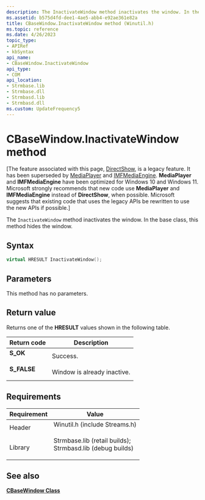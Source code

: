 ```yaml
---
description: The InactivateWindow method inactivates the window. In the base class, this method hides the window.
ms.assetid: b575d4fd-dee1-4ae5-abb4-e92ae361e82a
title: CBaseWindow.InactivateWindow method (Winutil.h)
ms.topic: reference
ms.date: 4/26/2023
topic_type: 
- APIRef
- kbSyntax
api_name: 
- CBaseWindow.InactivateWindow
api_type: 
- COM
api_location: 
- Strmbase.lib
- Strmbase.dll
- Strmbasd.lib
- Strmbasd.dll
ms.custom: UpdateFrequency5
---
```


# CBaseWindow.InactivateWindow method

\[The feature associated with this page, [DirectShow](/windows/win32/directshow/directshow), is a legacy feature. It has been superseded by [MediaPlayer](/uwp/api/Windows.Media.Playback.MediaPlayer) and [IMFMediaEngine](/windows/win32/api/mfmediaengine/nn-mfmediaengine-imfmediaengine). **MediaPlayer** and **IMFMediaEngine** have been optimized for Windows 10 and Windows 11. Microsoft strongly recommends that new code use **MediaPlayer** and **IMFMediaEngine** instead of **DirectShow**, when possible. Microsoft suggests that existing code that uses the legacy APIs be rewritten to use the new APIs if possible.\]

The `InactivateWindow` method inactivates the window. In the base class, this method hides the window.

## Syntax


```C++
virtual HRESULT InactivateWindow();
```



## Parameters

This method has no parameters.

## Return value

Returns one of the **HRESULT** values shown in the following table.



| Return code                                                                             | Description                            |
|-----------------------------------------------------------------------------------------|----------------------------------------|
| <dl> <dt>**S\_OK**</dt> </dl>    | Success.<br/>                    |
| <dl> <dt>**S\_FALSE**</dt> </dl> | Window is already inactive.<br/> |



 

## Requirements



| Requirement | Value |
|--------------------|--------------------------------------------------------------------------------------------------------------------------------------------------------------------------------------------|
| Header<br/>  | <dl> <dt>Winutil.h (include Streams.h)</dt> </dl>                                                                                   |
| Library<br/> | <dl> <dt>Strmbase.lib (retail builds); </dt> <dt>Strmbasd.lib (debug builds)</dt> </dl> |



## See also

<dl> <dt>

[**CBaseWindow Class**](cbasewindow.md)
</dt> </dl>

 

 




